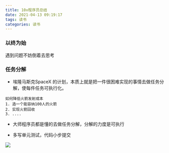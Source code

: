 ```yaml
---
title: 10x程序员总结
date: 2021-04-13 09:19:17
tags: 读书
categories: 读书
---
```


### 以终为始

遇到问题不妨倒着去思考

### 任务分解

- 埃隆马斯克SpaceX 的计划，本质上就是把一件很困难实现的事情去做任务分解，使每件任务可执行化。

```
如何降低火箭发射成本
1. 造一个能容纳100人的火箭
2. 实现火箭回收
3. ....
```

- 大师程序员都是懂的去做任务分解，分解的力度是可执行

- 多写单元测试，代码小步提交


![](http://qiniu.deveye.cn/blog/img/20210514103356.png)
